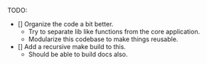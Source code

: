 TODO:

- [] Organize the code a bit better.
	- Try to separate lib like functions from the core application.
	- Modularize this codebase to make things reusable.
- [] Add a recursive make build to this.
	- Should be able to build docs also.
